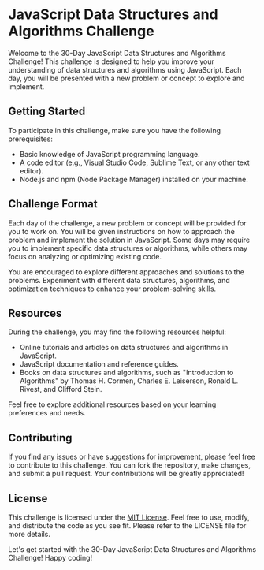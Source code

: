 # JavaScript Data Structures and Algorithms Challenge

Welcome to the 30-Day JavaScript Data Structures and Algorithms Challenge! This challenge is designed to help you improve your understanding of data structures and algorithms using JavaScript. Each day, you will be presented with a new problem or concept to explore and implement.

## Getting Started

To participate in this challenge, make sure you have the following prerequisites:

- Basic knowledge of JavaScript programming language.
- A code editor (e.g., Visual Studio Code, Sublime Text, or any other text editor).
- Node.js and npm (Node Package Manager) installed on your machine.

## Challenge Format

Each day of the challenge, a new problem or concept will be provided for you to work on. You will be given instructions on how to approach the problem and implement the solution in JavaScript. Some days may require you to implement specific data structures or algorithms, while others may focus on analyzing or optimizing existing code.

You are encouraged to explore different approaches and solutions to the problems. Experiment with different data structures, algorithms, and optimization techniques to enhance your problem-solving skills.

## Resources

During the challenge, you may find the following resources helpful:

- Online tutorials and articles on data structures and algorithms in JavaScript.
- JavaScript documentation and reference guides.
- Books on data structures and algorithms, such as "Introduction to Algorithms" by Thomas H. Cormen, Charles E. Leiserson, Ronald L. Rivest, and Clifford Stein.

Feel free to explore additional resources based on your learning preferences and needs.

## Contributing

If you find any issues or have suggestions for improvement, please feel free to contribute to this challenge. You can fork the repository, make changes, and submit a pull request. Your contributions will be greatly appreciated!

## License

This challenge is licensed under the [MIT License](LICENSE). Feel free to use, modify, and distribute the code as you see fit. Please refer to the LICENSE file for more details.

Let's get started with the 30-Day JavaScript Data Structures and Algorithms Challenge! Happy coding!
